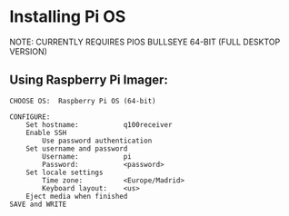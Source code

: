 # Installing Pi OS

NOTE: CURRENTLY REQUIRES PIOS BULLSEYE 64-BIT (FULL DESKTOP VERSION)

## Using Raspberry Pi Imager:

```
CHOOSE OS:	Raspberry Pi OS (64-bit)

CONFIGURE:
	Set hostname:			q100receiver
	Enable SSH
		Use password authentication
	Set username and password
		Username:			pi
		Password: 			<password>
	Set locale settings
		Time zone:			<Europe/Madrid>
		Keyboard layout:	<us>
	Eject media when finished
SAVE and WRITE
```
